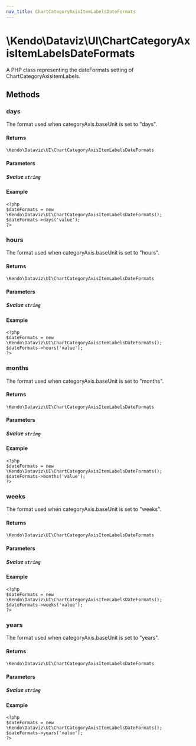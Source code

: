 ```yaml
---
nav_title: ChartCategoryAxisItemLabelsDateFormats
---
```


# \Kendo\Dataviz\UI\ChartCategoryAxisItemLabelsDateFormats

A PHP class representing the dateFormats setting of ChartCategoryAxisItemLabels.


## Methods

### days
The format used when categoryAxis.baseUnit is set to "days".

#### Returns
`\Kendo\Dataviz\UI\ChartCategoryAxisItemLabelsDateFormats`

#### Parameters

##### $value `string`



#### Example 
    <?php
    $dateFormats = new \Kendo\Dataviz\UI\ChartCategoryAxisItemLabelsDateFormats();
    $dateFormats->days('value');
    ?>

### hours
The format used when categoryAxis.baseUnit is set to "hours".

#### Returns
`\Kendo\Dataviz\UI\ChartCategoryAxisItemLabelsDateFormats`

#### Parameters

##### $value `string`



#### Example 
    <?php
    $dateFormats = new \Kendo\Dataviz\UI\ChartCategoryAxisItemLabelsDateFormats();
    $dateFormats->hours('value');
    ?>

### months
The format used when categoryAxis.baseUnit is set to "months".

#### Returns
`\Kendo\Dataviz\UI\ChartCategoryAxisItemLabelsDateFormats`

#### Parameters

##### $value `string`



#### Example 
    <?php
    $dateFormats = new \Kendo\Dataviz\UI\ChartCategoryAxisItemLabelsDateFormats();
    $dateFormats->months('value');
    ?>

### weeks
The format used when categoryAxis.baseUnit is set to "weeks".

#### Returns
`\Kendo\Dataviz\UI\ChartCategoryAxisItemLabelsDateFormats`

#### Parameters

##### $value `string`



#### Example 
    <?php
    $dateFormats = new \Kendo\Dataviz\UI\ChartCategoryAxisItemLabelsDateFormats();
    $dateFormats->weeks('value');
    ?>

### years
The format used when categoryAxis.baseUnit is set to "years".

#### Returns
`\Kendo\Dataviz\UI\ChartCategoryAxisItemLabelsDateFormats`

#### Parameters

##### $value `string`



#### Example 
    <?php
    $dateFormats = new \Kendo\Dataviz\UI\ChartCategoryAxisItemLabelsDateFormats();
    $dateFormats->years('value');
    ?>

